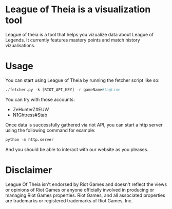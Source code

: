 # League of Theia is a visualization tool

League of theia is a tool that helps you vizualize data about League of Legends. It currently features mastery points and match history vizualisations.

# Usage

You can start using League of Theia by running the fetcher script like so:
```python
./fetcher.py -k [RIOT_API_KEY] -r gameName#tagLine 
```

You can try with those accounts:

- ZeHunterZ#EUW
- N1Ghtress#Stab

Once data is successfully gathered via riot API, you can start a http server using the following command for example:
```python
python -m http.server
```

And you should be able to interact with our website as you pleases.

# Disclaimer 

League Of Theia isn't endorsed by Riot Games and doesn't reflect the views or opinions of Riot Games or anyone officially involved in producing or managing Riot Games properties. Riot Games, and all associated properties are trademarks or registered trademarks of Riot Games, Inc.
